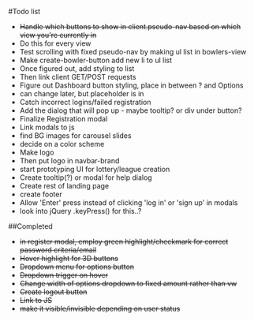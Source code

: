 #Todo list
+ ~~Handle which buttons to show in client.pseudo-nav based on which view you're currently in~~
 + Do this for every view
+ Test scrolling with fixed pseudo-nav by making ul list in bowlers-view
 + Make create-bowler-button add new li to ul list
 + Once figured out, add styling to list
 + Then link client GET/POST requests
+ Figure out Dashboard button styling, place in between ? and Options
 + can change later, but placeholder is in
+ Catch incorrect logins/failed registration
 + Add the dialog that will pop up - maybe tooltip? or div under button?
+ Finalize Registration modal
+ Link modals to js
+ find BG images for carousel slides
+ decide on a color scheme
+ Make logo
 + Then put logo in navbar-brand
+ start prototyping UI for lottery/league creation
+ Create tooltip(?) or modal for help dialog
+ Create rest of landing page
+ create footer
+ Allow 'Enter' press instead of clicking 'log in' or 'sign up' in modals
 + look into jQuery .keyPress() for this..?
 
##Completed
+ ~~in register modal, employ green highlight/checkmark for correct password criteria/email~~
+ ~~Hover highlight for 3D buttons~~
+ ~~Dropdown menu for options button~~
+ ~~Dropdown trigger on hover~~
+ ~~Change width of options dropdown to fixed amount rather than vw~~
+ ~~Create logout button~~
 + ~~Link to JS~~
 + ~~make it visible/invisible depending on user status~~